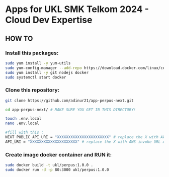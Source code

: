 # Apps for UKL SMK Telkom 2024 - Cloud Dev Expertise

## HOW TO

### Install this packages:
```bash
sudo yum install -y yum-utils
sudo yum-config-manager --add-repo https://download.docker.com/linux/centos/docker-ce.repo
sudo yum install -y git nodejs docker
sudo systemctl start docker
```

### Clone this repository:
```bash
git clone https://github.com/adinur21/app-perpus-next.git

cd app-perpus-next/ # MAKE SURE YOU GET IN THIS DIRECTORY!

touch .env.local
nano .env.local

#fill with this :
NEXT_PUBLIC_API_URI = "XXXXXXXXXXXXXXXXXXXXXXX" # replace the X with AWS invoke URL API Gateway
API_URI = "XXXXXXXXXXXXXXXXXXXXX" # replace the X with AWS invoke URL API Gateway
```

### Create image docker container and RUN it:
```bash
sudo docker build -t ukl/perpus:1.0.0 .
sudo docker run -d -p 80:3000 ukl/perpus:1.0.0
```
